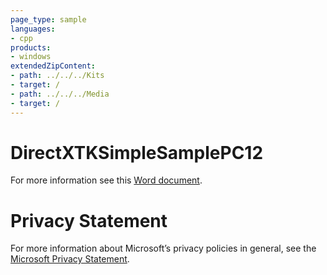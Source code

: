```yaml
---
page_type: sample
languages:
- cpp
products:
- windows
extendedZipContent:
- path: ../../../Kits
- target: /
- path: ../../../Media
- target: /
---
```

# DirectXTKSimpleSamplePC12
For more information see this [Word document](Readme.docx).
# Privacy Statement
For more information about Microsoft’s privacy policies in general, see the [Microsoft Privacy Statement](https://privacy.microsoft.com/en-us/privacystatement/).
